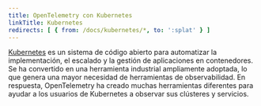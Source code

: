 ```yaml
---
title: OpenTelemetry con Kubernetes
linkTitle: Kubernetes
redirects: [ { from: /docs/kubernetes/*, to: ':splat' } ]
---
```


[Kubernetes](https://kubernetes.io/) es un sistema de código abierto para
automatizar la implementación, el escalado y la gestión de aplicaciones en
contenedores. Se ha convertido en una herramienta industrial ampliamente
adoptada, lo que genera una mayor necesidad de herramientas de observabilidad. En respuesta, OpenTelemetry ha creado muchas herramientas diferentes para ayudar
a los usuarios de Kubernetes a observar sus clústeres y servicios.
